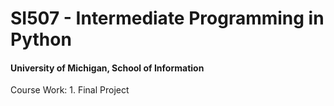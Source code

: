 # SI507 - Intermediate Programming in Python
#### University of Michigan, School of Information


Course Work:
    1. Final Project
